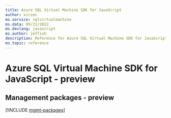 ```yaml
---
title: Azure SQL Virtual Machine SDK for JavaScript
author: xirzec
ms.service: sqlvirtualmachine
ms.data: 09/21/2022
ms.devlang: javascript
ms.author: jeffish
description: Reference for Azure SQL Virtual Machine SDK for JavaScript
ms.topic: reference
---
```

# Azure SQL Virtual Machine SDK for JavaScript - preview

## Management packages - preview
[!INCLUDE [mgmt-packages](sql-virtual-machine-mgmt-index.md)]